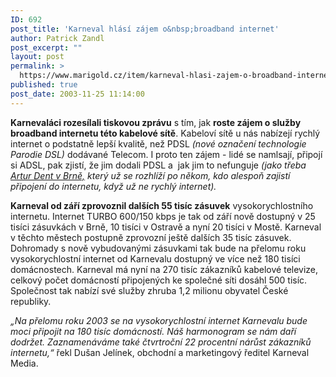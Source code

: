 ```yaml
---
ID: 692
post_title: 'Karneval hlásí zájem o&nbsp;broadband internet'
author: Patrick Zandl
post_excerpt: ""
layout: post
permalink: >
  https://www.marigold.cz/item/karneval-hlasi-zajem-o-broadband-internet
published: true
post_date: 2003-11-25 11:14:00
---
```

<P><STRONG>Karnevaláci rozesílali tiskovou zprávu</STRONG> s tím, jak <STRONG>roste zájem o služby broadband internetu této kabelové sítě</STRONG>. Kabeloví sítě u nás nabízejí rychlý internet o podstatně lepší kvalitě, než PDSL <EM>(nové označení technologie Parodie DSL)</EM> dodávané Telecom. I proto ten zájem - lidé se namlsají, připojí si ADSL, pak zjistí, že&#160;jim&#160;dodali&#160;PDSL&#160;a&#160; jak jim to nefunguje <EM>(jako třeba </EM><A href="http://blog.maly.cz/index.php?item=606" target=_blank><EM>Artur Dent v Brně,</EM></A><EM> který už se rozhlíží po někom, kdo alespoň zajistí připojení do internetu, když už ne rychlý internet).</EM></P>
<P><STRONG>Karneval od září zprovoznil dalších 55 tisíc zásuvek</STRONG> vysokorychlostního internetu. Internet TURBO 600/150 kbps je tak od září nově dostupný v 25 tisíci zásuvkách v Brně, 10 tisíci v Ostravě a nyní 20 tisíci v Mostě. Karneval v těchto městech postupně zprovozní ještě dalších 35 tisíc zásuvek. Dohromady s nově vybudovanými zásuvkami tak bude na přelomu roku vysokorychlostní internet od Karnevalu dostupný ve více než 180 tisíci domácnostech. Karneval má nyní na 270 tisíc zákazníků kabelové televize, celkový počet domácností připojených ke společné síti dosáhl 500 tisíc. Společnost tak nabízí své služby zhruba 1,2 milionu obyvatel České republiky.</P>
<P><EM>&#8222;Na přelomu roku 2003 se na vysokorychlostní internet Karnevalu bude moci připojit na 180 tisíc domácností. Náš harmonogram se nám daří dodržet. Zaznamenáváme také čtvrtroční 22 procentní nárůst zákazníků internetu,&#8220;</EM> řekl Dušan Jelínek, obchodní a marketingový ředitel Karneval Media.</P>